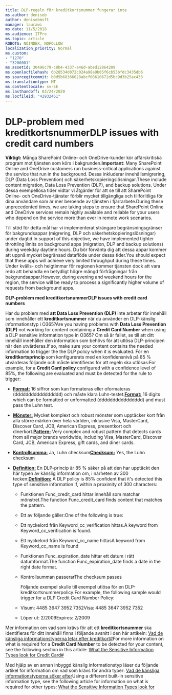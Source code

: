 ```yaml
---
title: DLP-regeln för kreditkortsnummer fungerar inte
ms.author: deniseb
author: denisebmsft
manager: laurawi
ms.date: 11/5/2018
ms.audience: ITPro
ms.topic: article
ROBOTS: NOINDEX, NOFOLLOW
localization_priority: Normal
ms.custom:
- "1270"
- "3200001"
ms.assetid: 30496c79-c8b4-4337-a46d-abed12864209
ms.openlocfilehash: 6b28534d072c024a98a9b05f6cb55bfdc3435db6
ms.sourcegitcommit: b0d5b68366028abcf08610672d5bc9d3b25ac433
ms.translationtype: MT
ms.contentlocale: sv-SE
ms.lasthandoff: 03/24/2020
ms.locfileid: "42932461"
---
```

# <a name="dlp-issues-with-credit-card-numbers"></a><span data-ttu-id="7b064-102">DLP-problem med kreditkortsnummer</span><span class="sxs-lookup"><span data-stu-id="7b064-102">DLP issues with credit card numbers</span></span>

<span data-ttu-id="7b064-103">**Viktigt:** Många SharePoint Online- och OneDrive-kunder kör affärskritiska program mot tjänsten som körs i bakgrunden.</span><span class="sxs-lookup"><span data-stu-id="7b064-103">**Important**: Many SharePoint Online and OneDrive customers run business-critical applications against the service that run in the background.</span></span> <span data-ttu-id="7b064-104">Dessa inkluderar innehållsmigrering, DLP (Data Loss Prevention) och säkerhetskopieringslösningar.</span><span class="sxs-lookup"><span data-stu-id="7b064-104">These include content migration, Data Loss Prevention (DLP), and backup solutions.</span></span> <span data-ttu-id="7b064-105">Under dessa exempellösa tider vidtar vi åtgärder för att se till att SharePoint Online- och OneDrive-tjänster förblir mycket tillgängliga och tillförlitliga för dina användare som är mer beroende av tjänsten i fjärrarbete.</span><span class="sxs-lookup"><span data-stu-id="7b064-105">During these unprecedented times, we are taking steps to ensure that SharePoint Online and OneDrive services remain highly available and reliable for your users who depend on the service more than ever in remote work scenarios.</span></span>

<span data-ttu-id="7b064-106">Till stöd för detta mål har vi implementerat strängare begränsningsgränser för bakgrundsappar (migrering, DLP och säkerhetskopieringslösningar) under dagtid.</span><span class="sxs-lookup"><span data-stu-id="7b064-106">In support of this objective, we have implemented tighter throttling limits on background apps (migration, DLP and backup solutions) during weekday daytime hours.</span></span> <span data-ttu-id="7b064-107">Du bör förvänta dig att dessa appar kommer att uppnå mycket begränsad dataflöde under dessa tider.</span><span class="sxs-lookup"><span data-stu-id="7b064-107">You should expect that these apps will achieve very limited throughput during these times.</span></span> <span data-ttu-id="7b064-108">Under kvälls- och helgtimmar för regionen kommer tjänsten dock att vara redo att behandla en betydligt högre mängd förfrågningar från bakgrundsappar.</span><span class="sxs-lookup"><span data-stu-id="7b064-108">However, during evening and weekend hours for the region, the service will be ready to process a significantly higher volume of requests from background apps.</span></span>

<span data-ttu-id="7b064-109">**DLP-problem med kreditkortsnummer**</span><span class="sxs-lookup"><span data-stu-id="7b064-109">**DLP issues with credit card numbers**</span></span>

<span data-ttu-id="7b064-110">Har du problem med **att Data Loss Prevention (DLP)** inte arbetar för innehåll som innehåller ett **kreditkortsnummer** när du använder en DLP-känslig informationstyp i O365?</span><span class="sxs-lookup"><span data-stu-id="7b064-110">Are you having problems with **Data Loss Prevention (DLP)** not working for content containing a **Credit Card Number** when using a DLP sensitive information type in O365?</span></span> <span data-ttu-id="7b064-111">Om så är fallet, se till att ditt innehåll innehåller den information som behövs för att utlösa DLP-principen när den utvärderas.</span><span class="sxs-lookup"><span data-stu-id="7b064-111">If so, make sure your content contains the needed information to trigger the the DLP policy when it is evaluated.</span></span> <span data-ttu-id="7b064-112">För en **kreditkortsprincip** som konfigurerats med en konfidensnivå på 85 % utvärderas följande och måste identifieras för att regeln ska utlösas:</span><span class="sxs-lookup"><span data-stu-id="7b064-112">For example, for a **Credit Card policy** configured with a confidence level of 85%, the following are evaluated and must be detected for the rule to trigger:</span></span>
  
- <span data-ttu-id="7b064-113">**[Format:](https://docs.microsoft.com/office365/securitycompliance/what-the-sensitive-information-types-look-for#format-19)** 16 siffror som kan formateras eller oformateras (ddddddddddddddddd) och måste klara Luhn-testet.</span><span class="sxs-lookup"><span data-stu-id="7b064-113">**[Format:](https://docs.microsoft.com/office365/securitycompliance/what-the-sensitive-information-types-look-for#format-19)** 16 digits which can be formatted or unformatted (dddddddddddddddd) and must pass the Luhn test.</span></span>

- <span data-ttu-id="7b064-114">**[Mönster:](https://docs.microsoft.com/office365/securitycompliance/what-the-sensitive-information-types-look-for#pattern-19)** Mycket komplext och robust mönster som upptäcker kort från alla större märken över hela världen, inklusive Visa, MasterCard, Discover Card, JCB, American Express, presentkort och dinerkort.</span><span class="sxs-lookup"><span data-stu-id="7b064-114">**[Pattern:](https://docs.microsoft.com/office365/securitycompliance/what-the-sensitive-information-types-look-for#pattern-19)** Very complex and robust pattern that detects cards from all major brands worldwide, including Visa, MasterCard, Discover Card, JCB, American Express, gift cards, and diner cards.</span></span>

- <span data-ttu-id="7b064-115">**[Kontrollsumma:](https://docs.microsoft.com/office365/securitycompliance/what-the-sensitive-information-types-look-for#checksum-19)** Ja, Luhn checksum</span><span class="sxs-lookup"><span data-stu-id="7b064-115">**[Checksum:](https://docs.microsoft.com/office365/securitycompliance/what-the-sensitive-information-types-look-for#checksum-19)** Yes, the Luhn checksum</span></span>

- <span data-ttu-id="7b064-116">**[Definition:](https://docs.microsoft.com/office365/securitycompliance/what-the-sensitive-information-types-look-for#definition-19)** En DLP-princip är 85 % säker på att den har upptäckt den här typen av känslig information om, i närheten av 300 tecken:</span><span class="sxs-lookup"><span data-stu-id="7b064-116">**[Definition:](https://docs.microsoft.com/office365/securitycompliance/what-the-sensitive-information-types-look-for#definition-19)** A DLP policy is 85% confident that it's detected this type of sensitive information if, within a proximity of 300 characters:</span></span>

  - <span data-ttu-id="7b064-117">Funktionen Func_credit_card hittar innehåll som matchar mönstret.</span><span class="sxs-lookup"><span data-stu-id="7b064-117">The function Func_credit_card finds content that matches the pattern.</span></span>

  - <span data-ttu-id="7b064-118">Ett av följande gäller:</span><span class="sxs-lookup"><span data-stu-id="7b064-118">One of the following is true:</span></span>

  - <span data-ttu-id="7b064-119">Ett nyckelord från Keyword_cc_verification hittas.</span><span class="sxs-lookup"><span data-stu-id="7b064-119">A keyword from Keyword_cc_verification is found.</span></span>

  - <span data-ttu-id="7b064-120">Ett nyckelord från Keyword_cc_name hittas</span><span class="sxs-lookup"><span data-stu-id="7b064-120">A keyword from Keyword_cc_name is found</span></span>

  - <span data-ttu-id="7b064-121">Funktionen Func_expiration_date hittar ett datum i rätt datumformat.</span><span class="sxs-lookup"><span data-stu-id="7b064-121">The function Func_expiration_date finds a date in the right date format.</span></span>

  - <span data-ttu-id="7b064-122">Kontrollsumman passerar</span><span class="sxs-lookup"><span data-stu-id="7b064-122">The checksum passes</span></span>

    <span data-ttu-id="7b064-123">Följande exempel skulle till exempel utlösa för en DLP-kreditkortsnummerpolicy:</span><span class="sxs-lookup"><span data-stu-id="7b064-123">For example, the following sample would trigger for a DLP Credit Card Number Policy:</span></span>

  - <span data-ttu-id="7b064-124">Visum: 4485 3647 3952 7352</span><span class="sxs-lookup"><span data-stu-id="7b064-124">Visa: 4485 3647 3952 7352</span></span>
  
  - <span data-ttu-id="7b064-125">Löper ut: 2/2009</span><span class="sxs-lookup"><span data-stu-id="7b064-125">Expires: 2/2009</span></span>

<span data-ttu-id="7b064-126">Mer information om vad som krävs för att ett **kreditkortsnummer** ska identifieras för ditt innehåll finns i följande avsnitt i den här artikeln: [Vad de känsliga informationstyperna letar efter kreditkort#](https://docs.microsoft.com/office365/securitycompliance/what-the-sensitive-information-types-look-for#credit-card-number)</span><span class="sxs-lookup"><span data-stu-id="7b064-126">For more information on what is required for a **Credit Card Number** to be detected for your content, see the following section in this article: [What the Sensitive Information Types look for Credit Card#](https://docs.microsoft.com/office365/securitycompliance/what-the-sensitive-information-types-look-for#credit-card-number)</span></span>
  
<span data-ttu-id="7b064-127">Med hjälp av en annan inbyggd känslig informationstyp läser du följande artikel för information om vad som krävs för andra typer: [Vad de känsliga informationstyperna söker efter](https://docs.microsoft.com/office365/securitycompliance/what-the-sensitive-information-types-look-for)</span><span class="sxs-lookup"><span data-stu-id="7b064-127">Using a different built-in sensitive information type, see the following article for information on what is required for other types: [What the Sensitive Information Types look for](https://docs.microsoft.com/office365/securitycompliance/what-the-sensitive-information-types-look-for)</span></span>
  